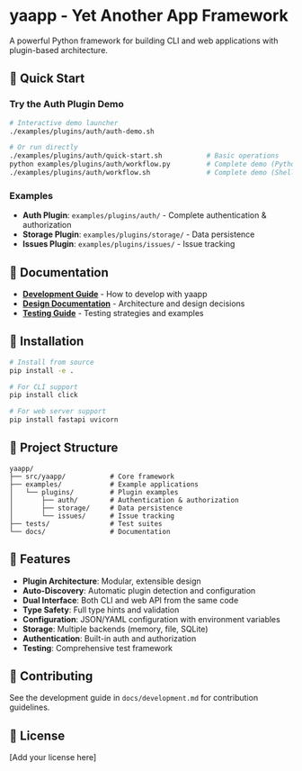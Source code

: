 # yaapp - Yet Another App Framework

A powerful Python framework for building CLI and web applications with plugin-based architecture.

## 🚀 Quick Start

### Try the Auth Plugin Demo
```bash
# Interactive demo launcher
./examples/plugins/auth/auth-demo.sh

# Or run directly
./examples/plugins/auth/quick-start.sh           # Basic operations
python examples/plugins/auth/workflow.py         # Complete demo (Python)
./examples/plugins/auth/workflow.sh              # Complete demo (Shell)
```

### Examples
- **Auth Plugin**: `examples/plugins/auth/` - Complete authentication & authorization
- **Storage Plugin**: `examples/plugins/storage/` - Data persistence
- **Issues Plugin**: `examples/plugins/issues/` - Issue tracking

## 📖 Documentation

- **[Development Guide](docs/development.md)** - How to develop with yaapp
- **[Design Documentation](docs/design.md)** - Architecture and design decisions
- **[Testing Guide](docs/testing.md)** - Testing strategies and examples

## 🔧 Installation

```bash
# Install from source
pip install -e .

# For CLI support
pip install click

# For web server support
pip install fastapi uvicorn
```

## 📁 Project Structure

```
yaapp/
├── src/yaapp/           # Core framework
├── examples/            # Example applications
│   └── plugins/         # Plugin examples
│       ├── auth/        # Authentication & authorization
│       ├── storage/     # Data persistence
│       └── issues/      # Issue tracking
├── tests/               # Test suites
└── docs/                # Documentation
```

## 🎯 Features

- **Plugin Architecture**: Modular, extensible design
- **Auto-Discovery**: Automatic plugin detection and configuration
- **Dual Interface**: Both CLI and web API from the same code
- **Type Safety**: Full type hints and validation
- **Configuration**: JSON/YAML configuration with environment variables
- **Storage**: Multiple backends (memory, file, SQLite)
- **Authentication**: Built-in auth and authorization
- **Testing**: Comprehensive test framework

## 🤝 Contributing

See the development guide in `docs/development.md` for contribution guidelines.

## 📄 License

[Add your license here]